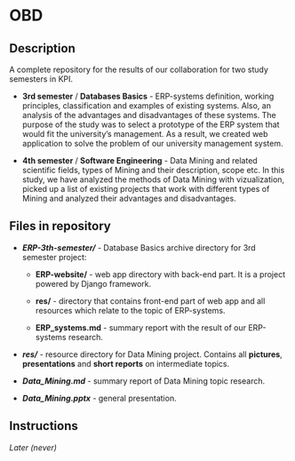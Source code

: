 # OBD

## Description

A complete repository for the results of our collaboration for two study semesters in KPI.

- **3rd semester** / **Databases Basics** - ERP-systems definition, working principles, classification and examples of existing systems. Also, an analysis of the advantages and disadvantages of these systems. The purpose of the study was to select a prototype of the ERP system that would fit the university’s management. As a result, we created web application to solve the problem of our university management system.

- **4th semester** / **Software Engineering** - Data Mining and related scientific fields, types of Mining and their description, scope etc. In this study, we have analyzed the methods of Data Mining with vizualization, picked up a list of existing projects that work with different types of Mining and analyzed their advantages and disadvantages.

## Files in repository

- ***ERP-3th-semester/*** - Database Basics archive directory for 3rd semester project:
    
     * **ERP-website/** - web app directory with back-end part. It is a project powered by Django framework.
     
     * **res/** - directory that contains front-end part of web app and all resources which relate to the topic of ERP-systems. 
     
     * **ERP_systems.md** - summary report with the result of our ERP-systems research.

- ***res/*** - resource directory for Data Mining project. Contains all **pictures**, **presentations** and **short reports** on intermediate topics. 

- ***Data_Mining.md*** - summary report of Data Mining topic research.

- ***Data_Mining.pptx*** - general presentation.

## Instructions

*Later (never)*
